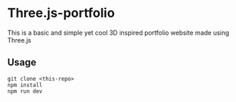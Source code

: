 # Three.js-portfolio
This is a basic and simple yet cool 3D inspired portfolio website made using Three.js

## Usage

```
git clone <this-repo>
npm install
npm run dev
```
